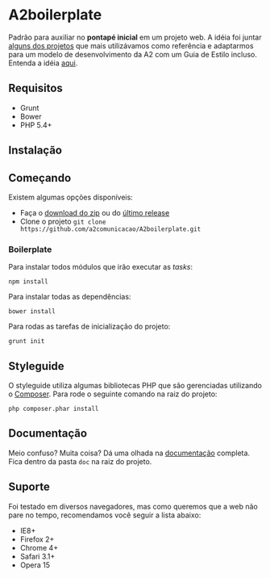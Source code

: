 # A2boilerplate

Padrão para auxiliar no **pontapé inicial** em um projeto web. A idéia foi juntar [alguns dos projetos](https://github.com/a2comunicacao/Grid-A2/wiki/Refer%C3%AAncias) que mais utilizávamos como referência e adaptarmos para um modelo de desenvolvimento da A2 com um Guia de Estilo incluso. Entenda a idéia [aqui](https://github.com/a2comunicacao/Grid-A2/wiki).

## Requisitos

* Grunt
* Bower
* PHP 5.4+

## Instalação

## Começando

Existem algumas opções disponíveis:

* Faça o [download do zip](https://github.com/a2comunicacao/A2boilerplate/archive/master.zip) ou do [último release](https://github.com/a2comunicacao/A2boilerplate/releases)
* Clone o projeto `git clone https://github.com/a2comunicacao/A2boilerplate.git`

### Boilerplate

Para instalar todos módulos que irão executar as _tasks_:

`npm install`

Para instalar todas as dependências: 

`bower install`

Para rodas as tarefas de inicialização do projeto:

`grunt init`

## Styleguide

O styleguide utiliza algumas bibliotecas PHP que são gerenciadas utilizando o [Composer](https://getcomposer.org/). Para rode o seguinte comando na raiz do projeto:

`php composer.phar install`

## Documentação

Meio confuso? Muita coisa? Dá uma olhada na [documentação](doc/index.md) completa. Fica dentro da pasta `doc` na raiz do projeto.

## Suporte

Foi testado em diversos navegadores, mas como queremos que a web não pare no tempo, recomendamos você seguir a lista abaixo:
- IE8+
- Firefox 2+
- Chrome 4+
- Safari 3.1+
- Opera 15
